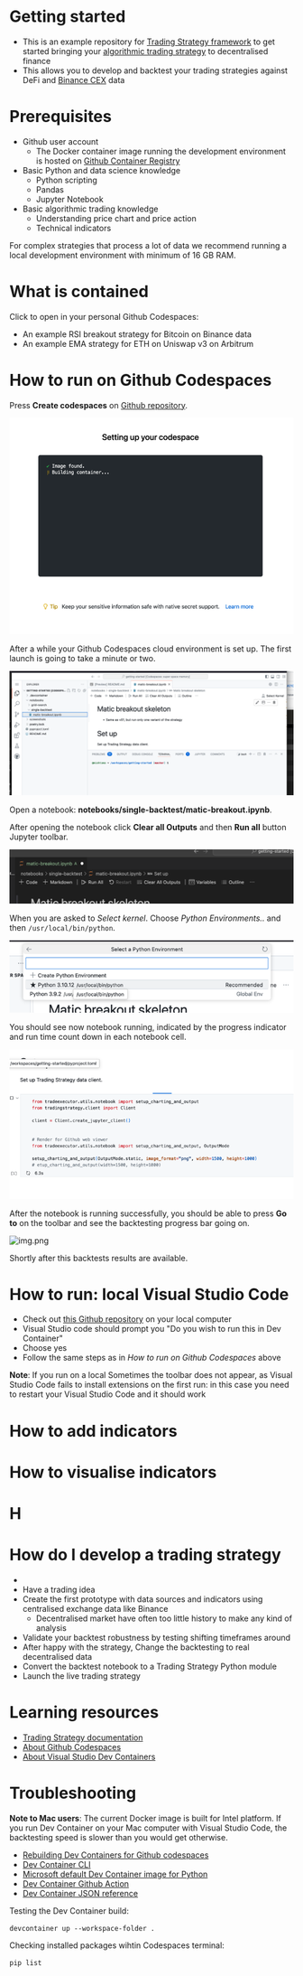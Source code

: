  # Getting started
 
- This is an example repository for [Trading Strategy framework](https://tradingstrategy.ai) to 
  get started bringing your [algorithmic trading strategy](https://tradingstrategy.ai/glossary/algorithmic-trading) to decentralised finance
- This allows you to develop and backtest your trading strategies against DeFi and [Binance CEX](https://tradingstrategy.ai/glossary/cex) data

# Prerequisites

- Github user account 
  - The Docker container image running the development environment is hosted on [Github Container Registry](https://github.com/features/packages)
- Basic Python and data science knowledge
  - Python scripting
  - Pandas
  - Jupyter Notebook
- Basic algorithmic trading knowledge 
  - Understanding price chart and price action
  - Technical indicators

For complex strategies that process a lot of data we recommend running a local development environment with minimum of 16 GB RAM.

# What is contained

Click to open in your personal Github Codespaces:

- An example RSI breakout strategy for Bitcoin on Binance data
- An example EMA strategy for ETH on Uniswap v3 on Arbitrum

# How to run on Github Codespaces

Press **Create codespaces** on [Github repository]().

![](./screenshots/launching-codespaces.png)

After a while your Github Codespaces cloud environment is set up. The first launch is going to take a minute or two.

![](./screenshots/codespaces-open.png)

Open a notebook: **notebooks/single-backtest/matic-breakout.ipynb**. 

After opening the notebook click **Clear all Outputs** and then **Run all** button Jupyter toolbar.

![](./screenshots/jupyter-toolbar.png)

When you are asked to *Select kernel*. Choose *Python Environments..* and then `/usr/local/bin/python`.

![img.png](screenshots/choose-kernel.png)

You should see now notebook running, indicated by the progress indicator and run time count down in each notebook cell.

![img.png](screenshots/running.png)

After the notebook is running successfully, you should be able to press **Go to** on the toolbar and see the backtesting progress bar going on. 

![img.png](screenshots/progres-bar.png)

Shortly after this backtests results are available.




# How to run: local Visual Studio Code

- Check out [this Github repository]() on your local computer
- Visual Studio code should prompt you "Do you wish to run this in Dev Container"
- Choose yes
- Follow the same steps as in *How to run on Github Codespaces* above 

**Note**: If you run on a local Sometimes the toolbar does not appear, as Visual Studio Code fails to install extensions on the first run: in this case you need to restart your Visual Studio Code and it should work

# How to add indicators

# How to visualise indicators

# H

# How do I develop a trading strategy
- 
- Have a trading idea
- Create the first prototype with data sources and indicators using centralised exchange data like Binance
  - Decentralised market have often too little history to make any kind of analysis
- Validate your backtest robustness by testing shifting timeframes around
- After happy with the strategy, Change the backtesting to real decentralised data
- Convert the backtest notebook to a Trading Strategy Python module
- Launch the live trading strategy

# Learning resources

- [Trading Strategy documentation](https://tradingstrategy.ai/docs/)
- [About Github Codespaces](https://github.com/features/codespaces)
- [About Visual Studio Dev Containers](https://code.visualstudio.com/docs/devcontainers/containers)

# Troubleshooting

**Note to Mac users**: The current Docker image is built for Intel platform. If you run Dev Container
on your Mac computer with Visual Studio Code, the backtesting speed is slower than you would get otherwise. 

- [Rebuilding Dev Containers for Github codespaces](https://docs.github.com/en/codespaces/developing-in-a-codespace/rebuilding-the-container-in-a-codespace)
- [Dev Container CLI](https://code.visualstudio.com/docs/devcontainers/devcontainer-cli)
- [Microsoft default Dev Container image for Python](https://github.com/devcontainers/images/tree/main/src/python)
- [Dev Container Github Action](https://github.com/devcontainers/ci/blob/main/docs/github-action.md)
- [Dev Container JSON reference](https://code.visualstudio.com/docs/devcontainers/create-dev-container)

Testing the Dev Container build:

```shell
devcontainer up --workspace-folder . 
```

Checking installed packages wihtin Codespaces terminal:

```shell
pip list
```
